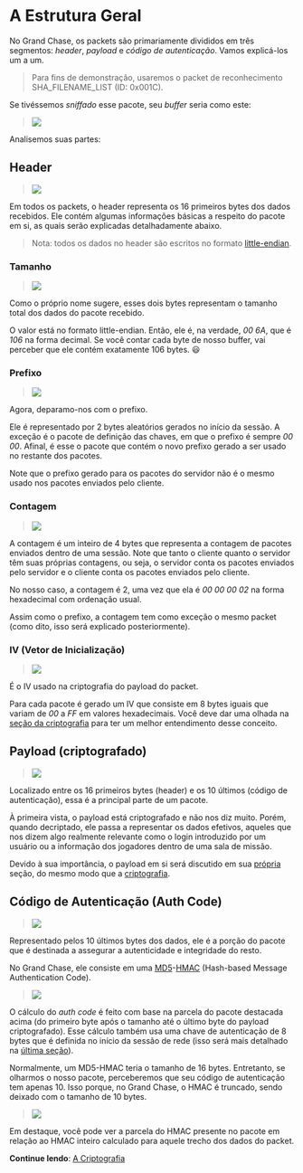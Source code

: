 # **A Estrutura Geral**
No Grand Chase, os packets são primariamente divididos em três segmentos: _header_, _payload_ e _código de autenticação_. Vamos explicá-los um a um.

> Para fins de demonstração, usaremos o packet de reconhecimento SHA_FILENAME_LIST (ID: 0x001C).

Se tivéssemos _sniffado_ esse pacote, seu _buffer_ seria como este:

> ![](http://i.imgur.com/GiER0Di.png)

Analisemos suas partes:
## Header
> ![](http://i.imgur.com/mNqvlYx.png)

Em todos os packets, o header representa os 16 primeiros bytes dos dados recebidos. Ele contém algumas informações básicas a respeito do pacote em si, as quais serão explicadas detalhadamente abaixo.
> Nota: todos os dados no header são escritos no formato [little-endian](https://pt.wikipedia.org/wiki/Extremidade_(ordenação)).

### Tamanho
> ![](http://i.imgur.com/juPifVT.png)

Como o próprio nome sugere, esses dois bytes representam o tamanho total dos dados do pacote recebido.

O valor está no formato little-endian. Então, ele é, na verdade, _00 6A_, que é _106_ na forma decimal. Se você contar cada byte de nosso buffer, vai perceber que ele contém exatamente 106 bytes. :smiley:

### Prefixo
> ![](http://i.imgur.com/9gVzt3M.png)

Agora, deparamo-nos com o prefixo.

Ele é representado por 2 bytes aleatórios gerados no início da sessão. A exceção é o pacote de definição das chaves, em que o prefixo é sempre _00 00_. Afinal, é esse o pacote que contém o novo prefixo gerado a ser usado no restante dos pacotes.

Note que o prefixo gerado para os pacotes do servidor não é o mesmo usado nos pacotes enviados pelo cliente.

### Contagem
> ![](http://i.imgur.com/B9v5VDh.png)

A contagem é um inteiro de 4 bytes que representa a contagem de pacotes enviados dentro de uma sessão. Note que tanto o cliente quanto o servidor têm suas próprias contagens, ou seja, o servidor conta os pacotes enviados pelo servidor e o cliente conta os pacotes enviados pelo cliente.

No nosso caso, a contagem é 2, uma vez que ela é _00 00 00 02_ na forma hexadecimal com ordenação usual.

Assim como o prefixo, a contagem tem como exceção o mesmo packet (como dito, isso será explicado posteriormente).

### IV (Vetor de Inicialização)
> ![](http://i.imgur.com/pUd7n8j.png)

É o IV usado na criptografia do payload do packet. 

Para cada pacote é gerado um IV que consiste em 8 bytes iguais que variam de _00_ a _FF_ em valores hexadecimais. Você deve dar uma olhada na [seção da criptografia](./A%20Criptografia.md#a-criptografia) para ter um melhor entendimento desse conceito.

## Payload (criptografado)
> ![](http://i.imgur.com/PEtA9jj.png)

Localizado entre os 16 primeiros bytes (header) e os 10 últimos (código de autenticação), essa é a principal parte de um pacote.

À primeira vista, o payload está criptografado e não nos diz muito. Porém, quando decriptado, ele passa a representar os dados efetivos, aqueles que nos dizem algo realmente relevante como o login introduzido por um usuário ou a informação dos jogadores dentro de uma sala de missão. 

Devido à sua importância, o payload em si será discutido em sua [própria](./O%20Payload.md#o-payload) seção, do mesmo modo que a [criptografia](./A%20Criptografia.md#a-criptografia).

## Código de Autenticação (Auth Code)
> ![](http://i.imgur.com/iyWTNuP.png)

Representado pelos 10 últimos bytes dos dados, ele é a porção do pacote que é destinada a assegurar a autenticidade e integridade do resto. 

No Grand Chase, ele consiste em uma [MD5](https://pt.wikipedia.org/wiki/MD5)-[HMAC](https://pt.wikipedia.org/wiki/HMAC) (Hash-based Message Authentication Code).

> ![](http://i.imgur.com/G7wV9BW.png)

O cálculo do _auth code_ é feito com base na parcela do pacote destacada acima (do primeiro byte após o tamanho até o último byte do payload criptografado). Esse cálculo também usa uma chave de autenticação de 8 bytes que é definida no início da sessão de rede (isso será mais detalhado na [última seção](./O%20Inicio%20da%20Sessao.md#o-inicio-da-sessao)).

Normalmente, um MD5-HMAC teria o tamanho de 16 bytes. Entretanto, se olharmos o nosso pacote, perceberemos que seu código de autenticação tem apenas 10. Isso porque, no Grand Chase, o HMAC é truncado, sendo deixado com o tamanho de 10 bytes.
> ![](http://i.imgur.com/uTFcywp.png)

Em destaque, você pode ver a parcela do HMAC presente no pacote em relação ao HMAC inteiro calculado para aquele trecho dos dados do packet.

**Continue lendo**: [A Criptografia](./A%20Criptografia.md#a-criptografia)
